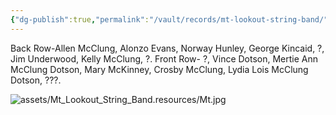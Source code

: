 ```yaml
---
{"dg-publish":true,"permalink":"/vault/records/mt-lookout-string-band/","tags":["George-Wesley-Kincaid","Group-Photos"]}
---
```


Back Row-Allen McClung, Alonzo Evans, Norway Hunley, George Kincaid, ?, Jim Underwood, Kelly McClung, ?. Front Row- ?, Vince Dotson, Mertie Ann McClung Dotson, Mary McKinney, Crosby McClung, Lydia Lois McClung Dotson, ???.

![assets/Mt_Lookout_String_Band.resources/Mt.jpg](/img/user/assets/Mt_Lookout_String_Band.resources/Mt.jpg)

